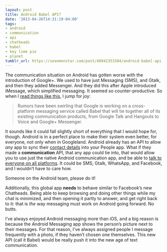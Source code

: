 ```yaml
---
layout: post
title: Android Babel API?
date: '2013-04-26T14:31:19-04:00'
tags:
- android
- communication
- api
- chatheads
- babel
- key lime pie
- planet
tumblr_url: https://seanmonstar.com/post/48942353384/android-babel-api
---
```

The communication situation on Android has gotten worse with the introduction of Google+. We used to have just Messaging (SMS), and Gtalk, and then they added Messenger. And they did this after Apple introduced iMessage, which simplified messaging. It seemed so counter-productive. So when I [read things like this](http://www.theverge.com/2013/4/10/4207894/google-babel-cross-platform-messaging-platform-rumors), I jump for joy:

> Rumors have been swirling that Google is working on a cross-platform messaging service called Babel that will tie together all of its existing communication products, from Google Talk and Hangouts to Voice and Google+ Messenger.

It sounds like it could fall slightly short of everything that I would hope for, though. Android is in a perfect place to make their system even better, for everyone, not only when in Googleland. Android already has an API to allow _any_ app to sync their [contact details](http://developer.android.com/guide/topics/providers/contacts-provider.html) into your People app. What if they made a **communication** API, that any app could tie into, that would allow you to use just the native Android communication app, and be able to [talk to everyone on all platforms](http://seanmonstar.com/blog/universal-communicator/). It could be SMS, Gtalk, WhatsApp, and Facebook, and I wouldn’t have to care how.

Someone on the Android team, please do it!

Additionally, this global app **needs** to behave similar to Facebook’s new Chatheads. Being able to keep browsing and doing other things while my chat is minimized, and then opening it partly to answer, and get right back to it: that is _the_ way messaging must work on Android going forward. No butts.

I’ve always enjoyed Android messaging more than iOS, and a big reason is because the Android Messaging app shows the person’s picture next to their messages. For that reason, I’ve always assigned people I message frequently with a photo, if they haven’t chosen one themselves. This new API (call it Babel) would be really push it into the new age of text communication.

